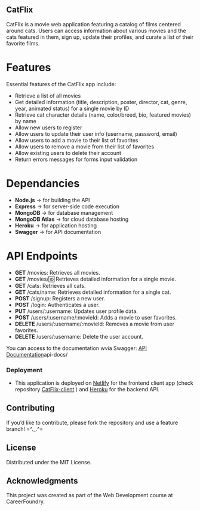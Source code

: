 ## CatFlix

CatFlix is a movie web application featuring a catalog of films centered around cats. Users can access information about various movies and the cats featured in them, sign up, update their profiles, and curate a list of their favorite films.

# Features
Essential features of the CatFlix app include:

- Retrieve a list of all movies
- Get detailed information (title, description, poster, director, cat, genre, year, animated status) for a single movie by ID
- Retrieve cat character details (name, color/breed, bio, featured movies) by name
- Allow new users to register
- Allow users to update their user info (username, password, email)
- Allow users to add a movie to their list of favorites
- Allow users to remove a movie from their list of favorites
- Allow existing users to delete their account
- Return errors messages for forms input validation

# Dependancies

- **Node.js** → for building the API
- **Express** → for server-side code execution
- **MongoDB** → for database management
- **MongoDB Atlas** → for cloud database hosting
- **Heroku** → for application hosting
- **Swagger** → for API documentation


# API Endpoints

- **GET** /movies: Retrieves all movies.
- **GET** /movies/:id: Retrieves detailed information for a single movie.
- **GET** /cats: Retrieves all cats.
- **GET** /cats/name: Retrieves detailed information for a single cat.
- **POST** /signup: Registers a new user.
- **POST** /login: Authenticates a user.
- **PUT** /users/:username: Updates user profile data.
- **POST** /users/:username/:movieId: Adds a movie to user favorites.
- **DELETE** /users/:username/:movieId: Removes a movie from user favorites.
- **DELETE** /users/:username: Delete the user account.

You can access to the documentation wvia Swagger: [API Documentation](https://catflix-99a985e6fffa.herokuapp.com/)api-docs/

### Deployment
- This application is deployed on [Netlify](https://catflixmovies.netlify.app) for the frontend client app (check repository [CatFlix-client](https://github.com/sophiefau/CatFlix-client) ) and [Heroku](https://catflix-99a985e6fffa.herokuapp.com/) for the backend API.

## Contributing

If you’d like to contribute, please fork the repository and use a feature branch! =^._.^=

## License

Distributed under the MIT License.

## Acknowledgments

This project was created as part of the Web Development course at CareerFoundry.
